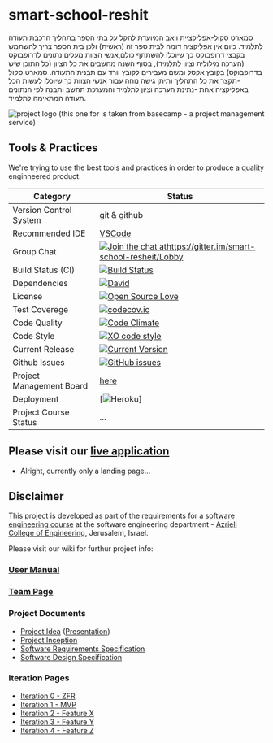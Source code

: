 # smart-school-reshit


סמארט סקול-אפליקציית וואב המיועדת להקל על בתי הספר בתהליך הרכבת תעודה לתלמיד. כיום אין אפליקציה דומה לבית ספר זה (ראשית) ולכן בית הספר צריך להשתמש בקבצי דרופבוקס כך שיוכלו להשתתף כולם,אנשי הצוות מעלים נתונים לדרופבוקס (הערכה מילולית וציון לתלמיד), בסוף השנה מחשבים את כל הציון (כל התוכן שיש בדרופבוקס) בקובץ אקסל ומשם מעבירים לקובץ וורד עם תבנית התעודה.
 סמארט סקול -תקצר את כל התהליך ותיתן גישה נוחה עבור אנשי הצוות כך שיוכלו לעשות הכל באפליקציה אחת -נתינת הערכה וציון לתלמיד והמערכת תחשב ותבנה לפי הנתונים תעודה המתאימה לתלמיד.




![project logo (this one for is taken from basecamp - a project management service)](https://www.klipfolio.com/sites/default/files/integrations/basecamp.png)

## Tools & Practices
We're trying to use the best tools and practices in order to produce a quality enginneered product.


|Category|Status|
|---|---|
| Version Control System| git & github |
| Recommended IDE | [VSCode](https://code.visualstudio.com) |
| Group Chat | [![Join the chat athttps://gitter.im/smart-school-resheit/Lobby](https://badges.gitter.im/jce-il/project-template.svg)](https://gitter.im/smart-school-resheit/Lobby) |
| Build Status (CI) |  [![Build Status](https://travis-ci.org/jce-il/project-template.svg?branch=master)](https://travis-ci.org/jce-il/project-template) |
| Dependencies | [![David](https://img.shields.io/david/dev/idleberg/vscode-badges.svg?style=flat-square)](https://david-dm.org/jce-il/project-template?type=dev) |
| License | [![Open Source Love](https://badges.frapsoft.com/os/mit/mit.svg?v=102)](https://github.com/ellerbrock/open-source-badge/) |
| Test Coverege | [![codecov.io](https://codecov.io/github/jce-il/project-template/coverage.svg?branch=master)](https://codecov.io/github/jce-il/project-template?branch=master) |
| Code Quality | [![Code Climate](https://codeclimate.com/github/jce-il/project-template.svg)](https://codeclimate.com/github/jce-il/project-template) |
| Code Style | [![XO code style](https://img.shields.io/badge/code_style-XO-5ed9c7.svg)](https://github.com/jce-il/project-template) |
| Current Release | [![Current Version](https://img.shields.io/github/release/jce-il/project-template.svg?style=flat)](https://github.com/jce-il/project-template/releases) |
| Github Issues | [![GitHub issues](https://img.shields.io/github/issues/jce-il/project-template.svg?style=flat)](issue) |
| Project Management Board| [here](https://github.com/jce-il/project-template/projects/1) |
| Deployment | [![Heroku](http://heroku-badge.herokuapp.com/?app=my-app&style=flat&svg=1&root=index.html)] |
| Project Course Status | ... |

## Please visit our [live application](https://demo.reactstarterkit.com/)
- Alright, currently only a landing page...


## Disclaimer
This project is developed as part of the requirements for a [software engineering course](https://github.com/jce-il/se-class-materials) at the software engineering department - [Azrieli College of Engineering](http://www.jce.ac.il/), Jerusalem, Israel.

Please visit our wiki for furthur project info: 

### [User Manual](https://github.com/shoamco/Smart-School/wiki/User-Manuall)

### [Team Page](https://github.com/shoamco/Smart-School/wiki/Team)

### Project Documents
- [Project Idea](docs/idea.pdf) ([Presentation](docs/idea-slides.pdf))
- [Project Inception](../../wiki/inception)
- [Software Requirements Specification](../../wiki/srs)
- [Software Design Specification](../../wiki/sds)

### Iteration Pages
- [Iteration 0 - ZFR](../../wiki/iter0-zfr)
- [Iteration 1 - MVP]()
- [Iteration 2 - Feature X]()
- [Iteration 3 - Feature Y]()
- [Iteration 4 - Feature Z]()



